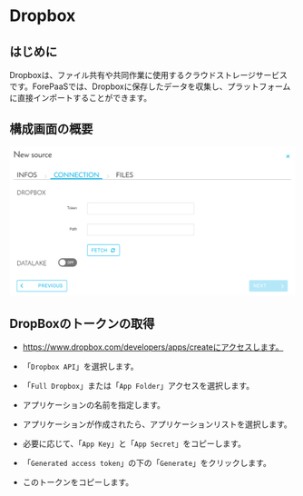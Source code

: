 # Dropbox

## はじめに

Dropboxは、ファイル共有や共同作業に使用するクラウドストレージサービスです。ForePaaSでは、Dropboxに保存したデータを収集し、プラットフォームに直接インポートすることができます。  

## 構成画面の概要

![alt text](picts/dropbox_overview_1.png)
 

## DropBoxのトークンの取得

* https://www.dropbox.com/developers/apps/createにアクセスします。

* 「`Dropbox API`」を選択します。

* 「`Full Dropbox`」または「`App Folder`」アクセスを選択します。

* アプリケーションの名前を指定します。

* アプリケーションが作成されたら、アプリケーションリストを選択します。

* 必要に応じて、「`App Key`」と「`App Secret`」をコピーします。

* 「`Generated access token`」の下の「`Generate`」をクリックします。

* このトークンをコピーします。

<!-- Resources definition -->



